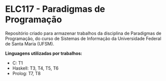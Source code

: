 # ELC117 - Paradigmas de Programação

Repositório criado para armazenar trabalhos da disciplina de Paradigmas de Programação, do curso de
Sistemas de Informação da Universidade Federal de Santa Maria (UFSM).

<b>Linguagens utilizadas por trabalhos:</b>

- C: T1
- Haskell: T3, T4, T5, T6
- Prolog: T7, T8
